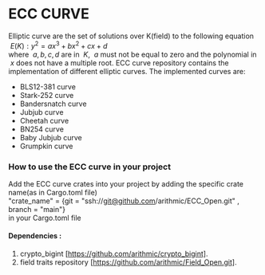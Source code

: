# ECC CURVE
Elliptic curve are the set of solutions over K(field) to the following equation <br>
$\ E(K) : y^2 = ax^3 + bx^2 + cx + d$ <br>
where $\ a,b,c,d$ are in  $\ K$,  $\ a$ must not be equal to zero and the polynomial in $\ x$ does not have a multiple root.
ECC curve repository contains the implementation of different elliptic curves. The implemented curves are: 
* BLS12-381 curve
* Stark-252 curve
* Bandersnatch curve
* Jubjub curve
* Cheetah curve
* BN254 curve
* Baby Jubjub curve
* Grumpkin curve


### How to use the ECC curve in your project
Add the ECC curve crates into your project by adding the specific crate name(as in Cargo.toml file) <br>
 "crate_name" = {git = "ssh://git@github.com/arithmic/ECC_Open.git" , branch = "main"} <br>
in your Cargo.toml file

#### Dependencies :
1. crypto_bigint [https://github.com/arithmic/crypto_bigint].
2. field traits repository [https://github.com/arithmic/Field_Open.git].


